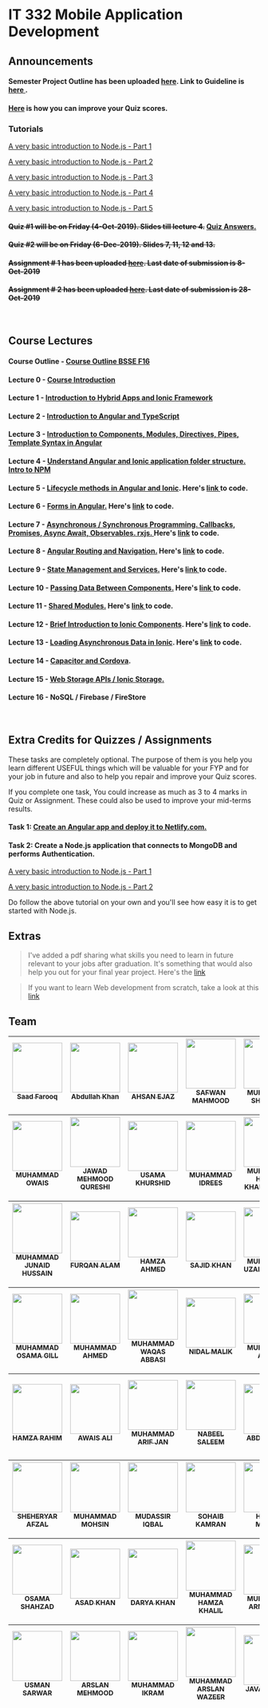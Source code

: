# IT 332 Mobile Application Development

## Announcements

#### Semester Project Outline has been uploaded <a href="https://github.com/alamgirqazi/mobile-application-development-course/blob/master/Semester%20Project%20Outline.pdf">here</a>. Link to Guideline is <a href="https://github.com/alamgirqazi/mobile-application-development-course/blob/master/Semester%20Project%20Guideline.pdf"> here </a>.

#### [Here](#extra) is how you can improve your Quiz scores.

### Tutorials

[A very basic introduction to Node.js - Part 1](https://alamgirqazi.github.io/tech-blog/intro-to-nodejs-part-1/)

[A very basic introduction to Node.js - Part 2](https://alamgirqazi.github.io/tech-blog/intro-to-nodejs-part-2/)

[A very basic introduction to Node.js - Part 3](https://alamgirqazi.github.io/tech-blog/intro-to-nodejs-part-3/)

[A very basic introduction to Node.js - Part 4](https://alamgirqazi.github.io/tech-blog/intro-to-nodejs-part-4/)<br/>

[A very basic introduction to Node.js - Part 5](https://alamgirqazi.github.io/tech-blog/intro-to-nodejs-part-5/)

#### ~~Quiz #1 will be on Friday (4-Oct-2019). Slides till lecture 4.~~ <a href="https://github.com/alamgirqazi/mobile-application-development-course/blob/master/extras/Quiz%20%23%201%20-%20MAD%20Course%20-%20Answers.pdf">Quiz Answers. </a>

#### ~~Quiz #2 will be on Friday (6-Dec-2019). Slides 7, 11, 12 and 13.~~

#### ~~Assignment # 1 has been uploaded <a href="https://github.com/alamgirqazi/mobile-application-development-course/blob/master/Assignments/Assignment%20%23%201.pdf">here</a>. Last date of submission is **8-Oct-2019**~~

#### ~~Assignment # 2 has been uploaded <a href="https://github.com/alamgirqazi/mobile-application-development-course/blob/master/Assignments/Assignment%20%23%202.pdf">here</a>. Last date of submission is **28-Oct-2019**~~

<br/>

## Course Lectures

#### Course Outline - <a href="https://github.com/alamgirqazi/mobile-application-development-course/blob/master/Course%20Outline%20BSSE%20F16.pdf"> Course Outline BSSE F16 </a>

#### Lecture 0 - <a href="https://github.com/alamgirqazi/mobile-application-development-course/blob/master/lecture%200/Lecture%200%20-%20Mobile%20Application%20Development.pdf" target="_blank"> Course Introduction </a>

#### Lecture 1 - <a href="https://github.com/alamgirqazi/mobile-application-development-course/blob/master/lecture%201/Lecture%201%20-%20Mobile%20Application%20Development.pdf" target="_blank"> Introduction to Hybrid Apps and Ionic Framework </a>

#### Lecture 2 - <a href="https://github.com/alamgirqazi/mobile-application-development-course/blob/master/lecture%202/Lecture%202%20-%20Mobile%20Application%20Development.pdf" target="_blank"> Introduction to Angular and TypeScript</a>

#### Lecture 3 - <a href="https://github.com/alamgirqazi/mobile-application-development-course/blob/master/lecture%203/Lecture%203%20-%20Mobile%20Application%20Development.pdf" target="_blank"> Introduction to Components, Modules, Directives, Pipes, Template Syntax in Angular</a>

#### Lecture 4 - <a href="https://github.com/alamgirqazi/mobile-application-development-course/blob/master/lecture%204/Lecture%204%20-%20Mobile%20Application%20Development.pdf" target="_blank"> Understand Angular and Ionic application folder structure. Intro to NPM</a>

#### Lecture 5 - <a href="https://github.com/alamgirqazi/mobile-application-development-course/blob/master/lecture%205/Lecture%205%20-%20Mobile%20Application%20Development.pdf" target="_blank"> Lifecycle methods in Angular and Ionic</a>. Here's <a href="https://github.com/alamgirqazi/MAD-workbooks">link </a> to code.

#### Lecture 6 - <a href="https://github.com/alamgirqazi/mobile-application-development-course/blob/master/lecture%206/Lecture%206%20-%20Mobile%20Application%20Development.pdf" target="_blank">Forms in Angular.</a> Here's <a href="https://github.com/alamgirqazi/MAD-workbooks/tree/lecture6"> link</a> to code.

#### Lecture 7 - <a href="https://github.com/alamgirqazi/mobile-application-development-course/blob/master/lecture%207/Lecture%207%20-%20Mobile%20Application%20Development.pdf" target="_blank">Asynchronous / Synchronous Programming. Callbacks, Promises, Async Await, Observables. rxjs. </a> Here's <a href="https://github.com/alamgirqazi/MAD-workbooks/tree/lecture7"> link</a> to code.

#### Lecture 8 - <a href="https://github.com/alamgirqazi/mobile-application-development-course/blob/master/lecture%208/Lecture%208%20-%20Mobile%20Application%20Development.pdf" >Angular Routing and Navigation.</a> Here's <a href="https://github.com/alamgirqazi/MAD-workbooks/tree/lecture8"> link</a> to code.

#### Lecture 9 - <a href="https://github.com/alamgirqazi/mobile-application-development-course/blob/master/lecture%209/Lecture%209%20-%20Mobile%20Application%20Development.pdf">State Management and Services.</a> Here's <a href="https://github.com/alamgirqazi/MAD-workbooks/tree/lecture9"> link </a> to code.

#### Lecture 10 - <a href="https://github.com/alamgirqazi/mobile-application-development-course/blob/master/lecture%2010/Lecture%2010%20-%20Mobile%20Application%20Development.pdf">Passing Data Between Components.</a> Here's <a href="https://github.com/alamgirqazi/MAD-workbooks/tree/lecture10"> link </a> to code.

#### Lecture 11 - <a href="https://github.com/alamgirqazi/mobile-application-development-course/blob/master/lecture%2011/Lecture%2011%20-%20Mobile%20Application%20Development.pdf">Shared Modules.</a> Here's <a href="https://github.com/alamgirqazi/MAD-workbooks/tree/lecture11"> link </a> to code.

#### Lecture 12 - <a href="https://github.com/alamgirqazi/mobile-application-development-course/blob/master/lecture%2012/Lecture%2012%20-%20Mobile%20Application%20Development.pdf">Brief Introduction to Ionic Components</a>. Here's <a href="https://github.com/alamgirqazi/MAD-workbooks/tree/lecture12">link</a> to code.

#### Lecture 13 - <a href="https://github.com/alamgirqazi/mobile-application-development-course/blob/master/lecture%2013/Lecture%2013%20-%20Mobile%20Application%20Development.pdf">Loading Asynchronous Data in Ionic</a>. Here's <a href="https://github.com/alamgirqazi/MAD-workbooks/tree/lecture13">link</a> to code.

#### Lecture 14 -  <a href="https://github.com/alamgirqazi/mobile-application-development-course/blob/master/lecture%2014/Lecture%2014%20-%20Mobile%20Application%20Development.pdf">Capacitor and Cordova</a>.

#### Lecture 15 - <a href="https://github.com/alamgirqazi/mobile-application-development-course/blob/master/lecture%2015/Lecture%2015%20-%20Mobile%20Application%20Development.pdf"> Web Storage APIs / Ionic Storage. </a>

#### Lecture 16 - NoSQL / Firebase / FireStore

<br/>

## <a name="extra">Extra Credits for Quizzes / Assignments </a>

These tasks are completely optional. The purpose of them is you help you learn different USEFUL things which will be valuable for your FYP and for your job in future and also to help you repair and improve your Quiz scores.

If you complete one task, You could increase as much as 3 to 4 marks in Quiz or Assignment. These could also be used to improve your mid-terms results.

#### Task 1: <a href="https://github.com/alamgirqazi/mobile-application-development-course/blob/master/extras/Extra%20Tasks%20-%20Task%201.pdf"> Create an Angular app and deploy it to Netlify.com.</a>

#### Task 2: Create a Node.js application that connects to MongoDB and performs Authentication.

[A very basic introduction to Node.js - Part 1](https://alamgirqazi.github.io/tech-blog/intro-to-nodejs-part-1/)

[A very basic introduction to Node.js - Part 2](https://alamgirqazi.github.io/tech-blog/intro-to-nodejs-part-2/)

Do follow the above tutorial on your own and you'll see how easy it is to get started with Node.js.

## Extras

> I've added a pdf sharing what skills you need to learn in future relevant to your jobs after graduation. It's something that would also help you out for your final year project. Here's the <a href="https://github.com/alamgirqazi/mobile-application-development-course/blob/master/extras/Skills%20to%20learn.pdf">link </a>

> If you want to learn Web development from scratch, take a look at this <a href="https://github.com/alamgirqazi/mobile-application-development-course/blob/master/extras/webdev.pdf">link </a>



## Team 

<!-- ALL-CONTRIBUTORS-LIST:START - Do not remove or modify this section -->
<!-- prettier-ignore -->
| [<img src="https://avatars2.githubusercontent.com/u/55571258?v=4" width="100px;"/><br /><sub><b>Saad Farooq</b></sub>](https://github.com/saadfarooq3198) | [<img src="https://avatars2.githubusercontent.com/u/48089976?v=4" width="100px;"/><br /><sub><b>Abdullah Khan</b></sub>](https://github.com/abdullah432)<br />| [<img src="https://avatars0.githubusercontent.com/u/45936390?v=4" width="100px;"/><br /><sub><b>AHSAN EJAZ</b></sub>](https://github.com/Ahsankhansadozai)<br /> | [<img src="https://avatars3.githubusercontent.com/u/55310273?v=4" width="100px;"/><br /><sub><b>SAFWAN MAHMOOD</b></sub>](https://github.com/safwan-3201)<br />|[<img src="https://avatars2.githubusercontent.com/u/45399924?v=4" width="100px;"/><br /><sub><b>MUHAMMAD SHAHZAIB</b></sub>](https://github.com/xaibe)<br /> | [<img src="https://avatars0.githubusercontent.com/u/55254462?v=4" width="100px;"/><br /><sub><b>USAMA ZAHID</b></sub>](https://github.com/usamazahid3222)<br /> | [<img src="https://avatars1.githubusercontent.com/u/55654063?v=4" width="100px;"/><br /><sub><b>MUHAMMAD LUQMAN ALI</b></sub>](https://github.com/Luqman138)<br /> |
| :---: | :---: | :---: | :---: | :---: | :---: | :---: |

| [<img src="https://avatars3.githubusercontent.com/u/55571257?v=4" width="100px;"/><br /><sub><b>MUHAMMAD OWAIS</b></sub>](https://github.com/Owais3227) | [<img src="https://avatars3.githubusercontent.com/u/55326875?v=4" width="100px;"/><br /><sub><b>JAWAD MEHMOOD QURESHI</b></sub>](https://github.com/Jawad-Qurreshi)<br />| [<img src="https://avatars3.githubusercontent.com/u/55357938?v=4" width="100px;"/><br /><sub><b>USAMA KHURSHID</b></sub>](https://github.com/UsamaKhurshid3240)<br /> | [<img src="https://avatars1.githubusercontent.com/u/56217435?v=4" width="100px;"/><br /><sub><b>MUHAMMAD IDREES</b></sub>](https://github.com/idreeskhan3251)<br />|[<img src="https://avatars1.githubusercontent.com/u/56145920?v=4" width="100px;"/><br /><sub><b>MUHAMMAD HAMZA KHALID MIRZA</b></sub>](https://github.com/hamzakhalid63)<br /> | [<img src="https://avatars1.githubusercontent.com/u/57092737?v=4" width="100px;"/><br /><sub><b>MUHAMMAD FARMAN RAZA</b></sub>](https://github.com/Muhammad-Farman-Raza)<br /> | [<img src="https://avatars2.githubusercontent.com/u/55922433?v=4" width="100px;"/><br /><sub><b>MUHAMMAD RIFFAT ABBAS</b></sub>](https://github.com/riffatawan86)<br /> |
| :---: | :---: | :---: | :---: | :---: | :---: | :---: |

| [<img src="https://avatars1.githubusercontent.com/u/55838331?v=4" width="100px;"/><br /><sub><b>MUHAMMAD JUNAID HUSSAIN</b></sub>](https://github.com/raja3282) | [<img src="https://avatars2.githubusercontent.com/u/55455442?v=4" width="100px;"/><br /><sub><b>FURQAN ALAM</b></sub>](https://github.com/furqanalam61)<br />| [<img src="https://avatars3.githubusercontent.com/u/55953708?v=4" width="100px;"/><br /><sub><b>HAMZA AHMED</b></sub>](https://github.com/Hamza3295)<br /> | [<img src="https://avatars1.githubusercontent.com/u/45587388?v=4" width="100px;"/><br /><sub><b>SAJID KHAN</b></sub>](https://github.com/SajidKhan0314)<br />|[<img src="https://avatars1.githubusercontent.com/u/45401285?v=4" width="100px;"/><br /><sub><b>MUHAMMAD UZAIR DANYAL</b></sub>](https://github.com/uzairDanyal)<br /> | [<img src="https://avatars2.githubusercontent.com/u/55375676?v=4" width="100px;"/><br /><sub><b>MAJID ALI KHAN</b></sub>](https://github.com/majid760)<br /> | [<img src="https://avatars2.githubusercontent.com/u/51987198?v=4" width="100px;"/><br /><sub><b>MUZAMMAL HUSSAIN</b></sub>](https://github.com/MuzammalHussain6313)<br />|
| :---: | :---: | :---: | :---: | :---: | :---: | :---: |

| [<img src="https://avatars3.githubusercontent.com/u/51175195?v=4" width="100px;"/><br /><sub><b>MUHAMMAD OSAMA GILL</b></sub>](https://github.com/osamagill) | [<img src="https://avatars1.githubusercontent.com/u/37517939?v=4" width="100px;"/><br /><sub><b>MUHAMMAD AHMED</b></sub>](https://github.com/ahmadsheikh21)<br />| [<img src="https://avatars3.githubusercontent.com/u/55791656?v=4" width="100px;"/><br /><sub><b>MUHAMMAD WAQAS ABBASI</b></sub>](https://github.com/waqas3327)<br /> | [<img src="https://avatars0.githubusercontent.com/u/33846467?v=4" width="100px;"/><br /><sub><b>NIDAL MALIK</b></sub>](https://github.com/tsin-96)<br />|[<img src="https://avatars1.githubusercontent.com/u/56023761?v=4" width="100px;"/><br /><sub><b>MUHAMMAD ADEEL</b></sub>](https://github.com/illustric)<br /> | [<br /><sub><b>MUHAMMAD AIZAZ ASJID</b></sub>](https://github.com)<br /> | [<img src="https://avatars1.githubusercontent.com/u/55803956?v=4" width="100px;"/><br /><sub><b>ADIL ARSHAD</b></sub>](https://github.com/adil-arshad)<br /> |
| :---: | :---: | :---: | :---: | :---: | :---: | :---: |

| [<img src="https://avatars1.githubusercontent.com/u/46000447?v=4" width="100px;"/><br /><sub><b>HAMZA RAHIM</b></sub>](https://github.com/HamzaRahim) | [<img src="https://avatars2.githubusercontent.com/u/55501598?v=4" width="100px;"/><br /><sub><b>AWAIS ALI</b></sub>](https://github.com/awais5112)<br />| [<img src="https://avatars1.githubusercontent.com/u/53043328?v=4" width="100px;"/><br /><sub><b>MUHAMMAD ARIF JAN</b></sub>](https://github.com/Muhammad3353)<br /> | [<img src="https://avatars2.githubusercontent.com/u/55546787?v=4" width="100px;"/><br /><sub><b>NABEEL SALEEM</b></sub>](https://github.com/nabeelsaleem333)<br />|[<img src="https://avatars1.githubusercontent.com/u/55227300?v=4" width="100px;"/><br /><sub><b>ABDUL BASIT</b></sub>](https://github.com/Basit3356)<br /> | [<img src="https://avatars1.githubusercontent.com/u/55571644?v=4" width="100px;"/><br /><sub><b>JAWAD AHMED KHAN</b></sub>](https://github.com/JawadAhmedKhan)<br /> | [<img src="https://avatars1.githubusercontent.com/u/55804200?v=4" width="100px;"/><br /><sub><b>RANA MUHAMMAD AWAIS</b></sub>](https://github.com/ranaawais0303)<br /> |
| :---: | :---: | :---: | :---: | :---: | :---: | :---: |

| [<img src="https://avatars3.githubusercontent.com/u/30393948?v=4" width="100px;"/><br /><sub><b>SHEHERYAR AFZAL</b></sub>](https://github.com/sheheryar17) | [<img src="https://avatars2.githubusercontent.com/u/55449443?v=4" width="100px;"/><br /><sub><b>MUHAMMAD MOHSIN</b></sub>](https://github.com/adil3633)<br />| [<img src="https://avatars1.githubusercontent.com/u/55241950?v=4" width="100px;"/><br /><sub><b>MUDASSIR IQBAL</b></sub>](https://github.com/mudassiriqball)<br /> | [<img src="https://avatars1.githubusercontent.com/u/49482641?v=4" width="100px;"/><br /><sub><b>SOHAIB KAMRAN </b></sub>](https://github.com/SohaibKamran)<br />|[<img src="https://avatars2.githubusercontent.com/u/55941197?v=4" width="100px;"/><br /><sub><b>HAMZA MANAN</b></sub>](https://github.com/hamzamanan)<br /> | [<img src="https://avatars2.githubusercontent.com/u/55322383?v=4" width="100px;"/><br /><sub><b>TARIQ FAQIR</b></sub>](https://github.com/Tariqfaqira)<br /> | [<img src="https://avatars2.githubusercontent.com/u/55357393?v=4" width="100px;"/><br /><sub><b>ABDUL REHMAN </b></sub>](https://github.com/maanamir)<br /> |
| :---: | :---: | :---: | :---: | :---: | :---: | :---: |

| [<img src="https://avatars1.githubusercontent.com/u/55839725?v=4" width="100px;"/><br /><sub><b>OSAMA SHAHZAD</b></sub>](https://github.com/osamashahzad84) | [<img src="https://avatars2.githubusercontent.com/u/55347878?v=4" width="100px;"/><br /><sub><b>ASAD KHAN</b></sub>](https://github.com/Asad-Khan-Achakzai)<br />| [<img src="https://avatars0.githubusercontent.com/u/55444222?v=4" width="100px;"/><br /><sub><b>DARYA KHAN</b></sub>](https://github.com/Daryakhan182)<br /> | [<img src="https://avatars1.githubusercontent.com/u/55647183?v=4" width="100px;"/><br /><sub><b>MUHAMMAD HAMZA KHALIL</b></sub>](https://github.com/hamzakhalil3343)<br />|[<img src="https://avatars1.githubusercontent.com/u/56032222?v=4" width="100px;"/><br /><sub><b>MUHAMMAD ARMAGHAN</b></sub>](https://github.com/armaghan6)<br /> | [<img src="https://avatars0.githubusercontent.com/u/50678241?v=4" width="100px;"/><br /><sub><b>HASSAN ABRAR</b></sub>](https://github.com/Hassan3325)<br /> | [<img src="https://avatars0.githubusercontent.com/u/54737802?v=4" width="100px;"/><br /><sub><b>MUHAMMAD SHAHZAIB</b></sub>](https://github.com/shahzaibbaloch02)<br /> |
| :---: | :---: | :---: | :---: | :---: | :---: | :---: |

| [<img src="https://avatars2.githubusercontent.com/u/55990062?v=4" width="100px;"/><br /><sub><b>USMAN SARWAR</b></sub>](https://github.com/usman672) | [<img src="https://avatars3.githubusercontent.com/u/56528977?v=4" width="100px;"/><br /><sub><b>ARSLAN MEHMOOD</b></sub>](https://github.com/rajaarslan333)<br />| [<img src="https://avatars0.githubusercontent.com/u/56062316?v=4" width="100px;"/><br /><sub><b>MUHAMMAD IKRAM</b></sub>](https://github.com/ikramgondal)<br /> | [<img src="https://avatars3.githubusercontent.com/u/33597629?v=4" width="100px;"/><br /><sub><b>MUHAMMAD ARSLAN WAZEER</b></sub>](https://github.com/ARsalkhann)<br />|[<img src="https://avatars3.githubusercontent.com/u/56219109?v=4" width="100px;"/><br /><sub><b>JAVAID IQBAL</b></sub>](https://github.com/javaid1025)<br /> | [<img src="https://avatars3.githubusercontent.com/u/55810982?v=4" width="100px;"/><br /><sub><b>FAHD KAMAL</b></sub>](https://github.com/FahdKamal101)<br /> | <br /> |
| :---: | :---: | :---: | :---: | :---: | :---: | :---: |

<!-- ALL-CONTRIBUTORS-LIST:END -->